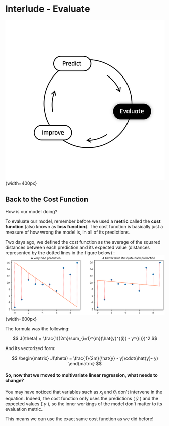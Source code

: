 # Interlude - Evaluate

![The Learning Cycle - Evaluate](../assets/Evaluate.png){width=400px}

## Back to the Cost Function

How is our model doing?  

To evaluate our model, remember before we used a **metric** called the **cost function** (also known as **loss function**). The cost function is basically just a measure of how wrong the model is, in all of its predictions.   

Two days ago, we defined the cost function as the average of the squared distances between each prediction and its expected value (distances represented by the dotted lines in the figure below) :   
![Distances between predicted and expected values](../assets/bad_pred_with_distance.png){width=600px}

The formula was the following: 

$$
J(\theta) = \frac{1}{2m}\sum_{i=1}^{m}(\hat{y}^{(i)} - y^{(i)})^2
$$

And its vectorized form:

$$
\begin{matrix}
J(\theta) = \frac{1}{2m}(\hat{y} - y)\cdot(\hat{y}- y)
\end{matrix}
$$  

#### So, now that we moved to multivariate linear regression, what needs to change?
You may have noticed that variables such as $x_j$ and $\theta_j$ don't intervene in the equation. Indeed, the cost function only uses the predictions ( $\hat{y}$ ) and the expected values ( $y$ ), so the inner workings of the model don't matter to its evaluation metric.  

This means we can use the exact same cost function as we did before! 